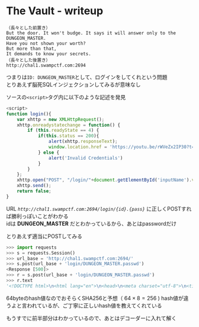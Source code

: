 <!-- TITLE: The Vault -->
<!-- SUBTITLE: A quick summary of The Vault -->

# The Vault - writeup

```
（長々とした前置き）
But the door. It won't budge. It says it will answer only to the DUNGEON_MASTER.
Have you not shown your worth?
But more than that,
It demands to know your secrets.
（長々とした後置き）
http://chal1.swampctf.com:2694
```

つまりは`ID: DUNGEON_MASTER`として、ログインをしてくれという問題  
とりあえず脳死SQLインジェクションしてみるが意味なし

ソースの`<script>`タグ内に以下のような記述を発見

```javascript
<script>
function login(){
	var xhttp = new XMLHttpRequest();
	xhttp.onreadystatechange = function() {
		if (this.readyState == 4) {
			if(this.status == 200){
				alert(xhttp.responseText);
				window.location.href = 'https://youtu.be/rWVeZx2IP30?t=3';
			} else {
				alert('Invalid Credentials')
			}
		}
	};
	xhttp.open("POST", "/login/"+document.getElementById('inputName').value+"."+document.getElementById('inputPassword').value, true);
	xhttp.send();
	return false;
}
```

URL *`http://chal1.swampctf.com:2694/login/{id}.{pass}`* に正しくPOSTすれば勝利っぽいことがわかる  
idは **DUNGEON_MASTER** だとわかっているから、あとはpasswordだけ

とりあえず適当にPOSTしてみる

```python
>>> import requests
>>> s = requests.Session()
>>> url_base = 'http://chal1.swampctf.com:2694/'
>>> s.post(url_base + 'login/DUNGEON_MASTER.passwd')
<Response [500]>
>>> r = s.post(url_base + 'login/DUNGEON_MASTER.passwd')
>>> r.text
'<!DOCTYPE html>\n<html lang="en">\n<head>\n<meta charset="utf-8">\n<title>Error</title>\n</head>\n<body>\n<pre>test_hash [0d6be69b264717f2dd33652e212b173104b4a647b7c11ae72e9885f11cd312fb] does not match real_hash[40f5d109272941b79fdf078a0e41477227a9b4047ca068fff6566104302169ce]</pre>\n</body>\n</html>\n'
```

64byteのhash値なのでおそらくSHA256と予想（ $64 \times 8 = 256$ )
hash値が違うよと言われているが、ご丁寧に正しいhash値を教えてくれている

もうすでに前半部分はわかっているので、あとはデコーダーに入れて解く

